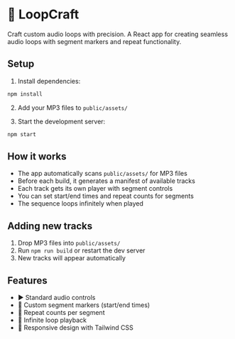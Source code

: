 # 🎵 LoopCraft

Craft custom audio loops with precision. A React app for creating seamless audio loops with segment markers and repeat functionality.

## Setup

1. Install dependencies:
```bash
npm install
```

2. Add your MP3 files to `public/assets/`

3. Start the development server:
```bash
npm start
```

## How it works

- The app automatically scans `public/assets/` for MP3 files
- Before each build, it generates a manifest of available tracks
- Each track gets its own player with segment controls
- You can set start/end times and repeat counts for segments
- The sequence loops infinitely when played

## Adding new tracks

1. Drop MP3 files into `public/assets/`
2. Run `npm run build` or restart the dev server
3. New tracks will appear automatically

## Features

- ▶️ Standard audio controls
- 🎯 Custom segment markers (start/end times)
- 🔁 Repeat counts per segment  
- 🔄 Infinite loop playback
- 📱 Responsive design with Tailwind CSS